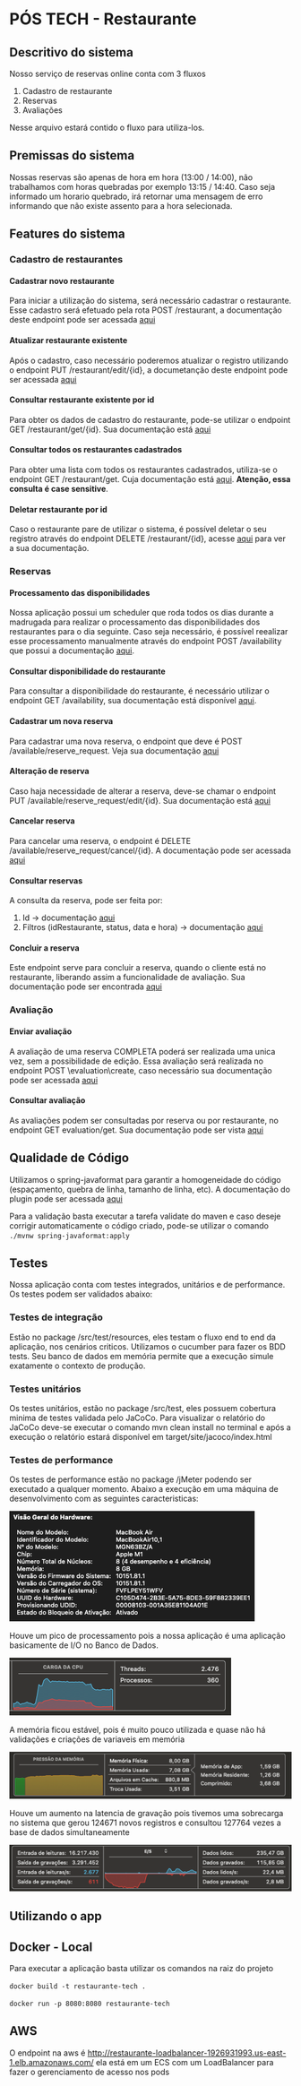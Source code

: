 # PÓS TECH - Restaurante

## Descritivo do sistema

Nosso serviço de reservas online conta com 3 fluxos
1. Cadastro de restaurante
2. Reservas
3. Avaliações

Nesse arquivo estará contido o fluxo para utiliza-los.

## Premissas do sistema

Nossas reservas são apenas de hora em hora (13:00 / 14:00), não trabalhamos com horas quebradas por exemplo 13:15 / 14:40.
Caso seja informado um horario quebrado, irá retornar uma mensagem de erro informando que não existe assento para a hora selecionada.

## Features do sistema

### Cadastro de restaurantes

#### Cadastrar novo restaurante

Para iniciar a utilização do sistema, será necessário cadastrar o restaurante. 
Esse cadastro será efetuado pela rota POST /restaurant, a documentação deste endpoint pode ser acessada [aqui](http://localhost:8080/swagger-ui/index.html#/restaurant-controller/createRestaurant)

#### Atualizar restaurante existente

Após o cadastro, caso necessário poderemos atualizar o registro utilizando o endpoint PUT /restaurant/edit/{id}, a documetanção deste endpoint pode ser acessada [aqui](http://localhost:8080/swagger-ui/index.html#/restaurant-controller/editRestaurant)

#### Consultar restaurante existente por id

Para obter os dados de cadastro do restaurante, pode-se utilizar o endpoint GET /restaurant/get/{id}. Sua documentação está [aqui](http://localhost:8080/swagger-ui/index.html#/restaurant-controller/getRestaurant)

#### Consultar todos os restaurantes cadastrados

Para obter uma lista com todos os restaurantes cadastrados, utiliza-se o endpoint GET /restaurant/get. Cuja documentação está [aqui](http://localhost:8080/swagger-ui/index.html#/restaurant-controller/findRestaurants).
**Atenção, essa consulta é case sensitive**.

#### Deletar restaurante por id

Caso o restaurante pare de utilizar o sistema, é possível deletar o seu registro através do endpoint DELETE /restaurant/{id}, acesse [aqui](http://localhost:8080/swagger-ui/index.html#/restaurant-controller/deleteRestaurant) para ver a sua documentação.

### Reservas

#### Processamento das disponibilidades

Nossa aplicação possui um scheduler que roda todos os dias durante a madrugada para realizar o processamento das disponibilidades dos restaurantes para o dia seguinte. Caso seja necessário, é possível reealizar esse processamento manualmente através do endpoint POST /availability que possui a documentação [aqui](http://localhost:8080/swagger-ui/index.html#/available-controller/process).

#### Consultar disponibilidade do restaurante

Para consultar a disponibilidade do restaurante, é necessário utilizar o endpoint GET /availability, sua documentação está disponível [aqui](http://localhost:8080/swagger-ui/index.html#/available-controller/findAvailability).

#### Cadastrar um nova reserva

Para cadastrar uma nova reserva, o endpoint que deve é POST /available/reserve_request. Veja sua documentação [aqui](http://localhost:8080/swagger-ui/index.html#/reservation-controller/createReservation)

#### Alteração de reserva

Caso haja necessidade de alterar a reserva, deve-se chamar o endpoint PUT /available/reserve_request/edit/{id}. Sua documentação está [aqui](http://localhost:8080/swagger-ui/index.html#/reservation-controller/updateReservation)

#### Cancelar reserva

Para cancelar uma reserva, o endpoint é DELETE /available/reserve_request/cancel/{id}. A documentação pode ser acessada [aqui](http://localhost:8080/swagger-ui/index.html#/reservation-controller/cancelReservation)

#### Consultar reservas

A consulta da reserva, pode ser feita por:
1. Id -> documentação [aqui](http://localhost:8080/swagger-ui/index.html#/reservation-controller/findReservationById)
2. Filtros (idRestaurante, status, data e hora) -> documentação [aqui](http://localhost:8080/swagger-ui/index.html#/reservation-controller/findReservations)

#### Concluir a reserva

Este endpoint serve para concluir a reserva, quando o cliente está no restaurante, liberando assim a funcionalidade de avaliação. Sua documentação pode ser encontrada [aqui](http://localhost:8080/swagger-ui/index.html#/reservation-controller/completeReservation)

### Avaliação

#### Enviar avaliação

A avaliação de uma reserva COMPLETA poderá ser realizada uma unica vez, sem a possibilidade de edição. Essa avaliação será realizada no endpoint POST \evaluation\create, caso necessário sua documentação pode ser acessada [aqui](http://localhost:8080/swagger-ui/index.html#/evaluation-controller/createEvaluation)

#### Consultar avaliação

As avaliações podem ser consultadas por reserva ou por restaurante, no endpoint GET evaluation/get. Sua documentação pode ser vista [aqui](http://localhost:8080/swagger-ui/index.html#/evaluation-controller/findReservations)

## Qualidade de Código

Utilizamos o spring-javaformat para garantir a homogeneidade do código (espaçamento, quebra de linha, tamanho de linha, etc). A documentação do plugin pode ser acessada [aqui](https://github.com/spring-io/spring-javaformat)

Para a validação basta executar a tarefa validate do maven e caso deseje corrigir automaticamente o código criado, pode-se utilizar o comando `./mvnw spring-javaformat:apply`

## Testes

Nossa aplicação conta com testes integrados, unitários e de performance. Os testes podem ser validados abaixo:

### Testes de integração

Estão no package /src/test/resources, eles testam o fluxo end to end da aplicação, nos cenários criticos. Utilizamos o cucumber para fazer os BDD tests.
Seu banco de dados em memória permite que a execução simule exatamente o contexto de produção.

### Testes unitários

Os testes unitários, estão no package /src/test, eles possuem cobertura minima de testes validada pelo JaCoCo. Para visualizar o relatório do JaCoCo deve-se executar o comando mvn clean install no terminal e após a execução o relatório estará disponível em target/site/jacoco/index.html

### Testes de performance

Os testes de performance estão no package /jMeter podendo ser executado a qualquer momento. Abaixo a execução em uma máquina de desenvolvimento com as seguintes caracteristicas:

![img.png](img.png)

Houve um pico de processamento pois a nossa aplicação é uma aplicação basicamente de I/O no Banco de Dados.

![img_1.png](img_1.png)

A memória ficou estável, pois é muito pouco utilizada e quase não há validações e criações de variaveis em memória

![img_2.png](img_2.png)

Houve um aumento na latencia de gravação pois tivemos uma sobrecarga no sistema que gerou 124671 novos registros e consultou 127764 vezes a base de dados simultaneamente

![img_3.png](img_3.png)

## Utilizando o app

## Docker - Local

Para executar a aplicação basta utilizar os comandos na raiz do projeto

`docker build -t restaurante-tech .`

`docker run -p 8080:8080 restaurante-tech`

## AWS

O endpoint na aws é http://restaurante-loadbalancer-1926931993.us-east-1.elb.amazonaws.com/ ela está em um ECS com um LoadBalancer para fazer o gerenciamento de acesso nos pods

## 